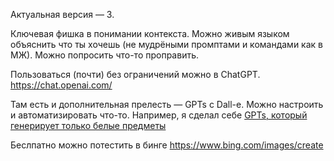 
Актуальная версия — 3.

Ключевая фишка в понимании контекста. Можно живым языком объяснить что ты хочешь (не мудрёными промптами и командами как в МЖ). Можно попросить что-то проправить.

Пользоваться (почти) без ограничений можно в ChatGPT.
https://chat.openai.com/

Там есть и дополнительная прелесть — GPTs с Dall-e. Можно настроить и автоматизировать что-то. Например, я сделал себе [GPTs, который генерирует только белые предметы](https://chat.openai.com/g/g-g8DJQlZDP-white-items)

Беслпатно можно потестить в бинге
https://www.bing.com/images/create